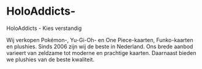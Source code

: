 # HoloAddicts-
HoloAddicts  - Kies verstandig 

Wij verkopen Pokémon-, Yu-Gi-Oh- en One Piece-kaarten, Funko-kaarten en plushies. Sinds 2006 zijn wij de beste in Nederland. Ons brede aanbod varieert van zeldzame tot moderne en prachtige kaarten. Daarnaast bieden we plushies van de beste kwaliteit.

